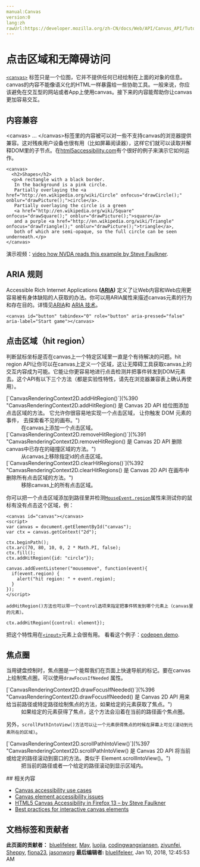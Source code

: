```yaml
---
manual:Canvas
version:0
lang:zh
rawUrl:https://developer.mozilla.org/zh-CN/docs/Web/API/Canvas_API/Tutorial/Hit_regions_and_accessibility
---
```


# 点击区域和无障碍访问

  

   



 

 [`<canvas>`](%3 "<canvas>元素可被用来通过脚本（通常是JavaScript）绘制图形。比如,它可以被用来绘制图形,制作图片集合,甚至用来实现动画效果。你可以(也应该)在元素标签内写入可提供替代的的代码内容，这些内容将会在在旧的、不支持<canvas>元素的浏览器或是禁用了JavaScript的浏览器内渲染并展现。") 标签只是一个位图，它并不提供任何已经绘制在上面的对象的信息。 canvas的内容不能像语义化的HTML一样暴露给一些协助工具。一般来说，你应该避免在交互型的网站或者App上使用canvas。接下来的内容能帮助你让canvas更加容易交互。
 
## 内容兼容<a name="内容兼容"></a>
 

&lt;canvas&gt; ... &lt;/canvas&gt;标签里的内容被可以对一些不支持canvas的浏览器提供兼容。这对残疾用户设备也很有用（比如屏幕阅读器），这样它们就可以读取并解释DOM里的子节点。在[html5accessibility.com](%386 "")有个很好的例子来演示它如何运作。

 
```
<canvas> 
  <h2>Shapes</h2> 
  <p>A rectangle with a black border. 
   In the background is a pink circle. 
   Partially overlaying the <a href="http://en.wikipedia.org/wiki/Circle" onfocus="drawCircle();" onblur="drawPicture();">circle</a>. 
   Partially overlaying the circle is a green 
   <a href="http://en.wikipedia.org/wiki/Square" onfocus="drawSquare();" onblur="drawPicture();">square</a> 
   and a purple <a href="http://en.wikipedia.org/wiki/Triangle" onfocus="drawTriangle();" onblur="drawPicture();">triangle</a>,
   both of which are semi-opaque, so the full circle can be seen underneath.</p> 
</canvas>
```
 

演示视频：[video how NVDA reads this example by Steve Faulkner](%387 "").

 
## ARIA 规则<a name="ARIA_规则"></a>
 

Accessible Rich Internet Applications **([ARIA](%388 ""))** 定义了让Web内容和Web应用更容易被有身体缺陷的人获取的办法。你可以用ARIA属性来描述canvas元素的行为和存在目的。详情见[ARIA](%388 "")和 [ARIA 技术](%389 "")。

 
```
<canvas id="button" tabindex="0" role="button" aria-pressed="false" aria-label="Start game"></canvas>
```
 
## 点击区域（hit region）<a name="点击区域（hit_region）"></a>
 

判断鼠标坐标是否在canvas上一个特定区域里一直是个有待解决的问题。hit region API让你可以在canvas上定义一个区域，这让无障碍工具获取canvas上的交互内容成为可能。它能让你更容易地进行点击检测并把事件转发到DOM元素去。这个API有以下三个方法（都是实验性特性，请先在浏览器兼容表上确认再使用）。

 <dl> <dt>[`CanvasRenderingContext2D.addHitRegion()`](%390 "CanvasRenderingContext2D.addHitRegion() 是 Canvas 2D API 给位图添加点击区域的方法。 它允许你很容易地实现一个点击区域， 让你触发 DOM 元素的事件， 去探索看不见的画布。") <i> </i></dt> <dd>在canvas上添加一个点击区域。</dd> <dt>[`CanvasRenderingContext2D.removeHitRegion()`](%391 "CanvasRenderingContext2D.removeHitRegion() 是 Canvas 2D API 删除canvas中已存在的碰撞区域的方法。") <i> </i></dt> <dd>从canvas上移除指定id的点击区域。</dd> <dt>[`CanvasRenderingContext2D.clearHitRegions()`](%392 "CanvasRenderingContext2D.clearHitRegions() 是 Canvas 2D API 在画布中删除所有点击区域的方法。") <i> </i></dt> <dd>移除canvas上的所有点击区域。</dd> </dl> 

你可以把一个点击区域添加到路径里并检测[`MouseEvent.region`](%393 "此页面仍未被本地化, 期待您的翻译!")属性来测试你的鼠标有没有点击这个区域，例：

 
```
<canvas id="canvas"></canvas>
<script>
var canvas = document.getElementById("canvas");
var ctx = canvas.getContext("2d");

ctx.beginPath();
ctx.arc(70, 80, 10, 0, 2 * Math.PI, false);
ctx.fill();
ctx.addHitRegion({id: "circle"});

canvas.addEventListener("mousemove", function(event){
  if(event.region) {
    alert("hit region: " + event.region);
  }
});
</script>
```
 

`addHitRegion()方法也可以带一个control选项来指定把事件转发到哪个元素上（canvas里的元素）。`

 
```
ctx.addHitRegion({control: element});
```
 

把这个特性用在[`<input>`](%394 "HTML <input> 元素用于为基于Web的表单创建交互式控件，以便接受来自用户的数据。")元素上会很有用。 看看这个例子：[codepen demo](%395 "").

 
## 焦点圈<a name="焦点圈"></a>
 

当用键盘控制时，焦点圈是一个能帮我们在页面上快速导航的标记。要在canvas上绘制焦点圈，可以使用`drawFocusIfNeeded` 属性。

 <dl> <dt>[`CanvasRenderingContext2D.drawFocusIfNeeded()`](%396 "CanvasRenderingContext2D.drawFocusIfNeeded() 是 Canvas 2D API 用来给当前路径或特定路径绘制焦点的方法，如果给定的元素获取了焦点。") <i> </i></dt> <dd>如果给定的元素获得了焦点，这个方法会沿着在当前的路径画个焦点圈。</dd> </dl> 

另外，`scrollPathIntoView()方法可以让一个元素获得焦点的时候在屏幕上可见(滚动到元素所在的区域)`。

 <dl> <dt>[`CanvasRenderingContext2D.scrollPathIntoView()`](%397 "CanvasRenderingContext2D.scrollPathIntoView() 是 Canvas 2D API 将当前或给定的路径滚动到窗口的方法。类似于 Element.scrollIntoView()。") <i> </i></dt> <dd>把当前的路径或者一个给定的路径滚动到显示区域内。</dd> </dl> 
## 相关内容<a name="相关内容"></a>
 
 * [Canvas accessibility use cases](%398 "")
 * [Canvas element accessibility issues](%399 "")
 * [HTML5 Canvas Accessibility in Firefox 13 – by Steve Faulkner](%400 "")
 * [Best practices for interactive canvas elements](%401 "")
   



 

 

   
## 文档标签和贡献者
   **此页面的贡献者：** [bluelifeleer](%402 ""), [May](%403 ""), [luojia](%404 ""), [codingwangxiansen](%261 ""), [ziyunfei](%61 ""), [Sheppy](%405 ""), [fiona23](%406 ""), [jasonworg](%369 "") 
   **最后编辑者:** [bluelifeleer](%402 ""), <time>Jan 10, 2018, 12:45:53 AM</time> 
 
 
